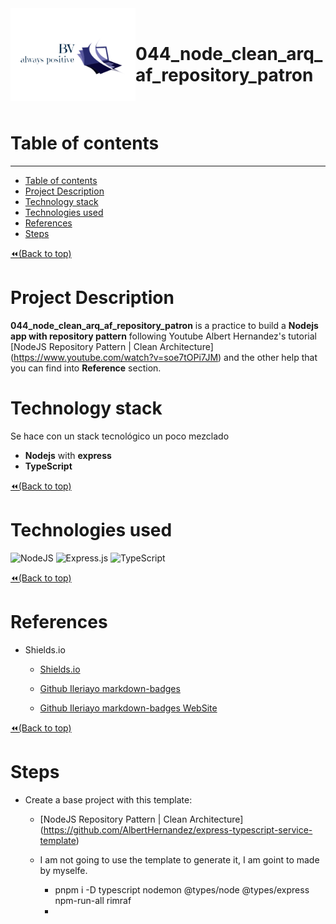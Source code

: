 <div>
	<div>
		<img src=https://raw.githubusercontent.com/Byron2016/00_forImages/main/images/Logo_01_00.png align=left alt=MyLogo width=200>
	</div>
	&nbsp;
	<div>
		<h1>044_node_clean_arq_af_repository_patron</h1>
	</div>
</div>

&nbsp;

# Table of contents

---

- [Table of contents](#table-of-contents)
- [Project Description](#project-description)
- [Technology stack](#technology-stack)
- [Technologies used](#technologies-used)
- [References](#references)
- [Steps](#steps)

[⏪(Back to top)](#table-of-contents)

# Project Description

**044_node_clean_arq_af_repository_patron** is a practice to build a **Nodejs app with repository pattern** following Youtube Albert Hernandez's tutorial [NodeJS Repository Pattern | Clean Architecture]
(https://www.youtube.com/watch?v=soe7tOPi7JM)
and the other help that you can find into **Reference** section.

# Technology stack

Se hace con un stack tecnológico un poco mezclado

- **Nodejs** with **express**
- **TypeScript**

[⏪(Back to top)](#table-of-contents)
&nbsp;

# Technologies used

![NodeJS](https://img.shields.io/badge/node.js-6DA55F?style=for-the-badge&logo=node.js&logoColor=white)
![Express.js](https://img.shields.io/badge/express.js-%23404d59.svg?style=for-the-badge&logo=express&logoColor=%2361DAFB)
![TypeScript](https://img.shields.io/badge/typescript-%23007ACC.svg?style=for-the-badge&logo=typescript&logoColor=white)

[⏪(Back to top)](#table-of-contents)

# References

- Shields.io

  - [Shields.io](https://shields.io/)

  - [Github Ileriayo markdown-badges](https://github.com/Ileriayo/markdown-badges)

  - [Github Ileriayo markdown-badges WebSite](https://ileriayo.github.io/markdown-badges/)

[⏪(Back to top)](#table-of-contents)

# Steps

- Create a base project with this template:

  - [NodeJS Repository Pattern | Clean Architecture]
    (https://github.com/AlbertHernandez/express-typescript-service-template)

  - I am not going to use the template to generate it, I am goint to made by myselfe.
    - pnpm i -D typescript nodemon @types/node @types/express npm-run-all rimraf
    -
